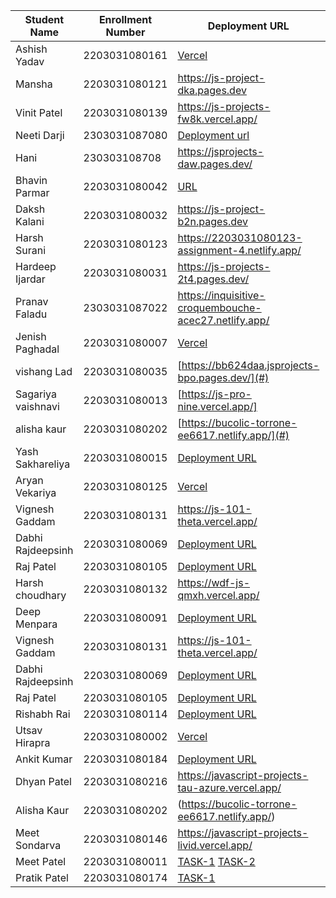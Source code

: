 | Student Name | Enrollment Number | Deployment URL | GitHub Repository URL |
|--------------|------------------|-----------|----------------------|
| Ashish Yadav | 2203031080161   | [Vercel](https://java-script-project-seven.vercel.app/) | [Github](https://github.com/AshishIT611/JavaScript_Project) |
|Mansha | 2203031080121 | https://js-project-dka.pages.dev | https://github.com/mansha-6/JS-Project |
|Vinit Patel | 2203031080139| https://js-projects-fw8k.vercel.app/ |https://github.com/Vinitpatel28/JS-Projects.git|
|Neeti Darji | 2303031087080 | [Deployment url](https://jsprojects-6m1.pages.dev/) | [repository url](https://github.com/Neetidarji/Jsprojects) |
| Hani | 230303108708|https://jsprojects-daw.pages.dev/|https://github.com/hanivaghani/JSprojects|
|Bhavin Parmar |2203031080042 | [URL](https://jstasks.vercel.app/)|[URL](https://github.com/bhavinsol/js_task) |
| Daksh Kalani | 2203031080032 | https://js-project-b2n.pages.dev | https://github.com/Darshkalani28/JS_Project |
| Harsh Surani | 2203031080123 | https://2203031080123-assignment-4.netlify.app/ | https://github.com/suraniharsh/Assignments/tree/Assignment-4 |
| Hardeep Ijardar | 2203031080031 | https://js-projects-2t4.pages.dev/ | https://github.com/HardeepIjardar/JS-Projects |
| Pranav Faladu | 2303031087022 | https://inquisitive-croquembouche-acec27.netlify.app/ | https://github.com/PranavFaladu/JSprojects |
| Jenish Paghadal | 2203031080007 | [Vercel](https://jsassignment-omega.vercel.app/) | [ItsJESH](https://github.com/ItsJESH/JSAssignment) |
| vishang Lad | 2203031080035   | [https://bb624daa.jsprojects-bpo.pages.dev/](#) | [https://github.com/vishangl/JSprojects](#)|
| Sagariya vaishnavi | 2203031080013  | [https://js-pro-nine.vercel.app/]| [https://github.com/sagariyavaishnavi/js_pro] |
|alisha kaur | 2203031080202    | [https://bucolic-torrone-ee6617.netlify.app/](#) | [https://github.com/Alishakaur431/javascript.git] (#)|
|Yash Sakhareliya |2203031080015 |[Deployment URL](https://js-tasks-nine.vercel.app/)| [Repository URL](https://github.com/YashSakhareliya/JS_Task)|
|Aryan Vekariya| 2203031080125 | [Vercel](https://javascript-ecru-seven.vercel.app/) |[Github](https://github.com/aaryanvekariya/javascript)| 
|Vignesh Gaddam |2203031080131 |https://js-101-theta.vercel.app/ |https://github.com/mrvigneshgaddam/JS101 |
|Dabhi Rajdeepsinh |2203031080069 |[Deployment URL](https://jsproject-nu.vercel.app/)| [Repository URL](https://github.com/Rajdeepsinh1410/JSPROJECT.git)|
|Raj Patel |2203031080105 |[Deployment URL](https://js-five-beta.vercel.app/)| [Repository URL](https://github.com/RajPatel08/JS)|
|Harsh choudhary |2203031080132  |https://wdf-js-qmxh.vercel.app/ | [Repository URL](https://github.com/mrHarshchoudhary/WDF_JS)|
|Deep Menpara |2203031080091 |[Deployment URL](https://javascript-eta-ten.vercel.app/)| [Repository URL](https://github.com/Deep7133/javascript.git)|
|Vignesh Gaddam |2203031080131 |https://js-101-theta.vercel.app/ |https://github.com/mrvigneshgaddam/JS101 |
|Dabhi Rajdeepsinh |2203031080069 |[Deployment URL](https://jsproject-nu.vercel.app/)| [Repository URL](https://github.com/Rajdeepsinh1410/JSPROJECT.git)|
|Raj Patel |2203031080105 |[Deployment URL](https://js-five-beta.vercel.app/)| [Repository URL](https://github.com/RajPatel08/JS)|
|Rishabh Rai |2203031080114 |[Deployment URL](https://js-coral-psi.vercel.app/)| [Repository URL](https://github.com/Rishabhrai29/js)|
| Utsav Hirapra | 2203031080002 | [Vercel](https://js-eosin.vercel.app/) | [Github](https://github.com/utsav1213/JS) |
|Ankit Kumar|2203031080184|[Deployment URL](https://java-script-projects-lime.vercel.app/)|[Repository URL](https://github.com/Ankiitsuthar/JavaScript-Project)|
|Dhyan Patel| 2203031080216| https://javascript-projects-tau-azure.vercel.app/|https://github.com/dhyanpatel3/javascript_projects|
|Alisha Kaur | 2203031080202|(https://bucolic-torrone-ee6617.netlify.app/)| (https://github.com/Alishakaur431/javascript)|
|Meet Sondarva | 2203031080146 | https://javascript-projects-livid.vercel.app/ | https://github.com/meetsondarva/javascript_projects |
| Meet Patel | 2203031080011 |[TASK-1](https://java-script-practice-lac.vercel.app/feedback.html) [TASK-2](https://java-script-practice-lac.vercel.app/resume.html) | [Repository URL](https://github.com/MeetPatel54/JavaScript_practice.git) |
|Pratik Patel | 2203031080174 |[TASK-1](https://javascript-projects-32bbi3uh7-pratiks-projects-2b6c1394.vercel.app/)| [Repository URL](https://github.com/Pratik00531/JavascriptProjects-) |
